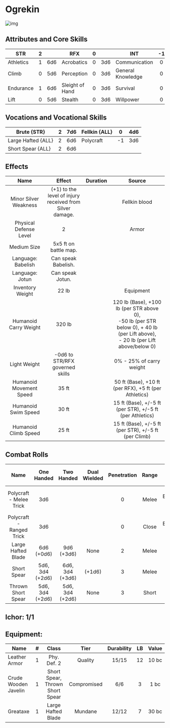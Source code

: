 # Ogrekin

![img](FeralOgrekin.jpg)

## Attributes and Core Skills

| STR       | 2 |    | RFX             | 0 |    | INT               | -1 |    |
| --------- | :-: | :-: | --------------- | :-: | :-: | ----------------- | :-: | :-: |
| Athletics | 1 | 6d6 | Acrobatics      | 0 | 3d6 | Communication     | 0 | 2d6 |
| Climb     | 0 | 5d6 | Perception      | 0 | 3d6 | General Knowledge | 0 | 2d6 |
| Endurance | 1 | 6d6 | Sleight of Hand | 0 | 3d6 | Survival          | 0 | 2d6 |
| Lift      | 0 | 5d6 | Stealth         | 0 | 3d6 | Willpower         | 0 | 2d6 |

## Vocations and Vocational Skills

| Brute {STR}        | 2 | 7d6 | Fellkin {ALL} | 0  | 4d6 |
| ------------------ | :-: | :-: | ------------- | -- | --- |
| Large Hafted {ALL} | 2 | 6d6 | Polycraft     | -1 | 3d6 |
| Short Spear {ALL}  | 2 | 6d6 |               |    |     |

## Effects

|          Name          |                            Effect                            | Duration |                                                                   Source                                                                   |
| :---------------------: | :-----------------------------------------------------------: | :------: | :----------------------------------------------------------------------------------------------------------------------------------------: |
|  Minor Silver Weakness  | (+1) to the level of injury<br />received from Silver damage. |          |                                                               Fellkin blood                                                               |
| Physical Defense Level |                               2                               |          |                                                                   Armor                                                                   |
|       Medium Size       |                     5x5 ft on battle map.                     |          |                                                                                                                                            |
|   Language: Babelish   |                      Can speak Babelish.                      |          |                                                                                                                                            |
|     Language: Jotun     |                       Can speak Jotun.                       |          |                                                                                                                                            |
|    Inventory Weight    |                             22 lb                             |          |                                                                 Equipment                                                                 |
|  Humanoid Carry Weight  |                            320 lb                            |          | 120 lb (Base), +100 lb (per STR above 0),<br />-50 lb (per STR below 0), + 40 lb (per Lift above),<br />- 20 lb (per Lift above/below 0) |
|      Light Weight      |                -0d6 to STR/RFX governed skills                |          |                                                          0% - 25% of carry weight                                                          |
| Humanoid Movement Speed |                             35 ft                             |          |                                           50 ft (Base), +10 ft (per RFX), +5 ft (per Athletics)                                           |
|   Humanoid Swim Speed   |                             30 ft                             |          |                                         15 ft (Base), +/-5 ft (per STR), +/-5 ft (per Athletics)                                         |
|  Humanoid Climb Speed  |                             25 ft                             |          |                                            15 ft (Base), +/-5 ft (per STR), +/-5 ft (per Climb)                                            |

## Combat Rolls

|           Name           |   One<br />Handed   |   Two<br />Handed   | Dual<br />Wielded | Penetration | Range |      Damage<br />Types      | Engageable<br />Opponents | Area Of<br />Effect | Resource<br />Class |
| :----------------------: | :------------------: | :------------------: | :---------------: | :---------: | :---: | :--------------------------: | :-----------------------: | :-----------------: | :-----------------: |
| Polycraft - Melee Trick |         3d6         |                      |                  |      0      | Melee | Slash, Bludgeon, Hew, Pierce |           Rapid           |                    |        None        |
| Polycraft - Ranged Trick |         3d6         |                      |                  |      0      | Close | Slash, Bludgeon, Hew, Pierce |         Standard         |                    |        None        |
|    Large Hafted Blade    |   6d6<br />(+0d6)   |   9d6<br />(+3d6)   |       None       |      2      | Melee |             Hew             |           Rapid           |        None        |        None        |
|       Short Spear       | 5d6, 3d4<br />(+2d6) | 6d6, 3d4<br />(+3d6) |      (+1d6)      |      3      | Melee |            Pierce            |        Spear Rapid        |        None        |        None        |
|    Thrown Short Spear    | 5d6, 3d4<br />(+2d6) | 5d6, 3d4<br />(+2d6) |       None       |      3      | Short |            Pierce            |         Standard         |        None        |        None        |

## Ichor: 1/1

## Equipment:

| Name                 | # |              Class              |    Tier    | Durability | LB | Value |
| -------------------- | :-: | :-----------------------------: | :---------: | :--------: | :-: | :---: |
| Leather Armor        | 1 |           Phy. Def. 2           |   Quality   |   15/15   | 12 | 10 bc |
| Crude Wooden Javelin | 1 | Short Spear, Thrown Short Spear | Compromised |    6/6    | 3 | 1 bc |
| Greataxe             | 1 |       Large Hafted Blade       |   Mundane   |   12/12   | 7 | 30 bc |
